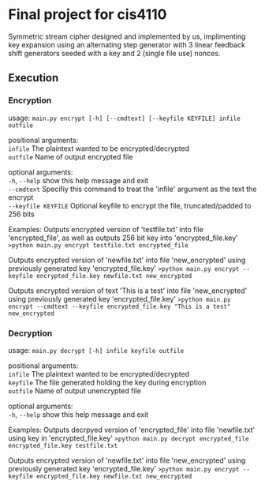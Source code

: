 # Final project for cis4110

Symmetric stream cipher designed and implemented by us, implimenting key expansion using an alternating step generator with 3
linear feedback shift generators seeded with a key and 2 (single file use) nonces.

## Execution
### Encryption
usage: `main.py encrypt [-h] [--cmdtext] [--keyfile KEYFILE] infile outfile`

positional arguments:<br />
  `infile`             The plaintext wanted to be encrypted/decrypted<br />
  `outfile`            Name of output encrypted file

optional arguments:<br />
  `-h`, `--help`         show this help message and exit<br />
  `--cmdtext`          Specifiy this command to treat the 'infile' argument as
                     the text the encrypt<br />
  `--keyfile KEYFILE`  Optional keyfile to encrypt the file, truncated/padded to
                     256 bits<br />
  
Examples:
Outputs encrypted version of 'testfile.txt' into file 'encrypted_file', as well as outputs 256 bit key into 'encrypted_file.key'
`>python main.py encrypt testfile.txt encrypted_file`

Outputs encrypted version of 'newfile.txt' into file 'new_encrypted' using previously generated key 'encrypted_file.key'
`>python main.py encrypt --keyfile encrypted_file.key newfile.txt new_encrypted`

Outputs encrypted version of text 'This is a test' into file 'new_encrypted' using previously generated key 'encrypted_file.key'
`>python main.py encrypt --cmdtext --keyfile encrypted_file.key "This is a test" new_encrypted`

### Decryption
usage: `main.py decrypt [-h] infile keyfile outfile`

positional arguments:<br />
  `infile`      The plaintext wanted to be encrypted/decrypted<br />
  `keyfile`     The file generated holding the key during encryption<br />
  `outfile`     Name of output unencrypted file

optional arguments:<br />
  `-h`, `--help`  show this help message and exit
  
Examples:
Outputs decrpyed version of 'encrypted_file' into file 'newfile.txt' using key in 'encrypted_file.key'
`>python main.py decrypt encrypted_file encrypted_file.key testfile.txt`

Outputs encrypted version of 'newfile.txt' into file 'new_encrypted' using previously generated key 'encrypted_file.key'
`>python main.py encrypt --keyfile encrypted_file.key newfile.txt new_encrypted`
